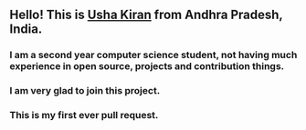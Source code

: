 ## Hello! This is [Usha Kiran](https://twitter.com/ushakiran_m) from Andhra Pradesh, India.
### I am a second year computer science student, not having much experience in open source, projects and contribution things.
### I am very glad to join this project.
### This is my first ever pull request.
